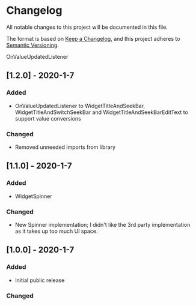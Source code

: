 # Changelog
All notable changes to this project will be documented in this file.

The format is based on [Keep a Changelog](https://keepachangelog.com/en/1.0.0/),
and this project adheres to [Semantic Versioning](https://semver.org/spec/v2.0.0.html).

OnValueUpdatedListener
## [1.2.0] - 2020-1-7
### Added
- OnValueUpdatedListener to WidgetTitleAndSeekBar, WidgetTitleAndSwitchSeekBar and WidgetTitleAndSeekBarEditText to support value conversions
### Changed
- Removed unneeded imports from library

## [1.1.0] - 2020-1-7
### Added
- WidgetSpinner
### Changed
- New Spinner implementation; I didn't like the 3rd party implementation as it takes up too much UI space.

## [1.0.0] - 2020-1-7
### Added
- Initial public release
### Changed